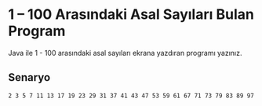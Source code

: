 # 1 – 100 Arasındaki Asal Sayıları Bulan Program

Java ile 1 - 100 arasındaki asal sayıları ekrana yazdıran programı yazınız.

## Senaryo

```
2 3 5 7 11 13 17 19 23 29 31 37 41 43 47 53 59 61 67 71 73 79 83 89 97 
```

## 